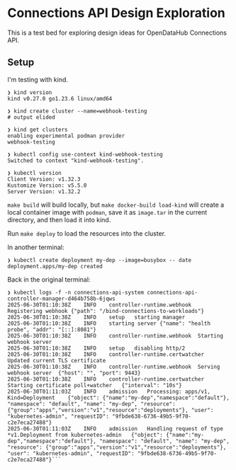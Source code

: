 # Connections API Design Exploration

This is a test bed for exploring design ideas for OpenDataHub Connections API.

## Setup
I'm testing with kind.
```fish
❯ kind version
kind v0.27.0 go1.23.6 linux/amd64

❯ kind create cluster --name=webhook-testing
# output elided

❯ kind get clusters
enabling experimental podman provider
webhook-testing

❯ kubectl config use-context kind-webhook-testing
Switched to context "kind-webhook-testing".

❯ kubectl version 
Client Version: v1.32.3
Kustomize Version: v5.5.0
Server Version: v1.32.2
```

`make build` will build locally, but `make docker-build load-kind` will create a local container image with
`podman`, save it as `image.tar` in the current directory, and then load it into kind.

Run `make deploy` to load the resources into the cluster.

In another terminal:
```fish
❯ kubectl create deployment my-dep --image=busybox -- date
deployment.apps/my-dep created
```

Back in the original terminal:
```fish
❯ kubectl logs -f -n connections-api-system connections-api-controller-manager-d464b758b-6jqws
2025-06-30T01:10:38Z	INFO	controller-runtime.webhook	Registering webhook	{"path": "/bind-connections-to-workloads"}
2025-06-30T01:10:38Z	INFO	setup	starting manager
2025-06-30T01:10:38Z	INFO	starting server	{"name": "health probe", "addr": "[::]:8081"}
2025-06-30T01:10:38Z	INFO	controller-runtime.webhook	Starting webhook server
2025-06-30T01:10:38Z	INFO	setup	disabling http/2
2025-06-30T01:10:38Z	INFO	controller-runtime.certwatcher	Updated current TLS certificate
2025-06-30T01:10:38Z	INFO	controller-runtime.webhook	Serving webhook server	{"host": "", "port": 9443}
2025-06-30T01:10:38Z	INFO	controller-runtime.certwatcher	Starting certificate poll+watcher	{"interval": "10s"}
2025-06-30T01:11:03Z	INFO	admission	Processing: apps/v1, Kind=Deployment	{"object": {"name":"my-dep","namespace":"default"}, "namespace": "default", "name": "my-dep", "resource": {"group":"apps","version":"v1","resource":"deployments"}, "user": "kubernetes-admin", "requestID": "9fbde638-6736-49b5-9f70-c2e7eca27488"}
2025-06-30T01:11:03Z	INFO	admission	Handling request of type *v1.Deployment from kubernetes-admin	{"object": {"name":"my-dep","namespace":"default"}, "namespace": "default", "name": "my-dep", "resource": {"group":"apps","version":"v1","resource":"deployments"}, "user": "kubernetes-admin", "requestID": "9fbde638-6736-49b5-9f70-c2e7eca27488"}```

